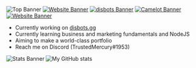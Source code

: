 ![Top Banner](https://i.ibb.co/jbcHQNT/top-Banner.png)
[![Website Banner](https://i.ibb.co/Jn7J4n3/bio-Banner.png)](https://im-kev.in)
[![disbots Banner](https://i.ibb.co/X39MRHn/disbots-Banner.png)](https://disbots.gg/)
[![Camelot Banner](https://i.ibb.co/R2nxzZX/camelot-Banner.png)](https://camelot.fm/)
[![Website Banner](https://i.ibb.co/bsxFGPs/website-Banner.png)](https://im-kev.in)

- Currently working on [disbots.gg](https://disbots.gg)
- Currently learning business and marketing fundamentals and NodeJS
- Aiming to make a world-class portfolio
- Reach me on Discord (TrustedMercury#1953)

![Stats Banner](https://i.ibb.co/475sdjd/stats-Banner.png)
![My GitHub stats](https://github-readme-stats.vercel.app/api?username=TrustedMercury&count_private=true&show_icons=true&theme=tokyonight)  
